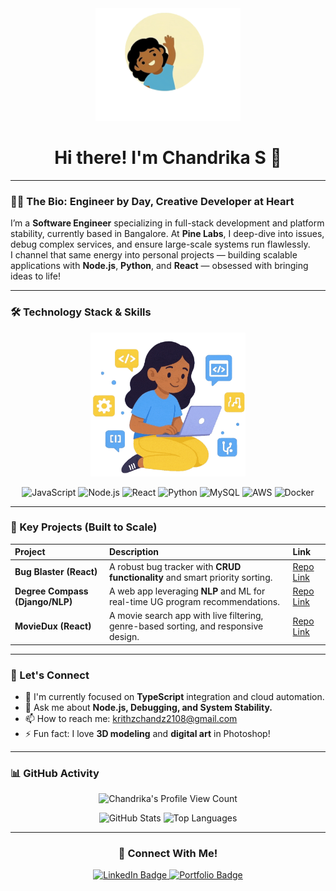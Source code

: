 <div align="center">
  <img 
    src="https://raw.githubusercontent.com/Chandu-my-project/Chandu-my-project/main/assset/HELLO%20WORLD%20girl.gif" 
    alt="Hello World Waving GIF" 
    width="auto" 
    height="180" 
  />
  <h1>Hi there! I'm Chandrika S 👋</h1>
</div>

---

### 👩‍💻 The Bio: Engineer by Day, Creative Developer at Heart

I’m a **Software Engineer** specializing in full-stack development and platform stability, currently based in Bangalore. 
At **Pine Labs**, I deep-dive into issues, debug complex services, and ensure large-scale systems run flawlessly.  
I channel that same energy into personal projects — building scalable applications with **Node.js**, **Python**, and **React** — obsessed with bringing ideas to life!

---

### 🛠️ Technology Stack & Skills

<div align="center">
  <img 
    src="https://raw.githubusercontent.com/Chandu-my-project/Chandu-my-project/main/assset/same%20charater%20typing%20with%20skills.gif" 
    alt="Typing with Skills GIF" 
    height="230" 
  />
</div>

<p align="center">
  <img src="https://img.shields.io/badge/JavaScript-F7DF1E?style=for-the-badge&logo=javascript&logoColor=black" alt="JavaScript"/>
  <img src="https://img.shields.io/badge/Node.js-339933?style=for-the-badge&logo=nodedotjs&logoColor=white" alt="Node.js"/>
  <img src="https://img.shields.io/badge/React-61DAFB?style=for-the-badge&logo=react&logoColor=black" alt="React"/>
  <img src="https://img.shields.io/badge/Python-3776AB?style=for-the-badge&logo=python&logoColor=white" alt="Python"/>
  <img src="https://img.shields.io/badge/MySQL-4479A1?style=for-the-badge&logo=mysql&logoColor=white" alt="MySQL"/>
  <img src="https://img.shields.io/badge/AWS-232F3E?style=for-the-badge&logo=amazon-aws&logoColor=white" alt="AWS"/>
  <img src="https://img.shields.io/badge/Docker-2496ED?style=for-the-badge&logo=docker&logoColor=white" alt="Docker"/>
</p>

---

### 🚀 Key Projects (Built to Scale)

| Project | Description | Link |
| :--- | :--- | :--- |
| **Bug Blaster (React)** | A robust bug tracker with **CRUD functionality** and smart priority sorting. | [Repo Link](YOUR_BUGBLASTER_REPO_LINK) |
| **Degree Compass (Django/NLP)** | A web app leveraging **NLP** and ML for real-time UG program recommendations. | [Repo Link](YOUR_DJANGO_PROJECT_LINK) |
| **MovieDux (React)** | A movie search app with live filtering, genre-based sorting, and responsive design. | [Repo Link](YOUR_MOVIEDUX_REPO_LINK) |

---

### 💬 Let's Connect

- 🔭 I'm currently focused on **TypeScript** integration and cloud automation.
- 💬 Ask me about **Node.js, Debugging, and System Stability.**
- 📫 How to reach me: [krithzchandz2108@gmail.com](mailto:krithzchandz2108@gmail.com)
- ⚡ Fun fact: I love **3D modeling** and **digital art** in Photoshop!

---

### 📊 GitHub Activity

<p align="center">
  <img src="https://komarev.com/ghpvc/?username=Chandu-my-project&label=Profile+Views&color=A0C4FF&style=flat-square" 
       alt="Chandrika's Profile View Count"/>
</p>

<div align="center">
  <img src="https://github-readme-stats.vercel.app/api?username=Chandu-my-project&show_icons=true&theme=dark&include_all_commits=true&count_private=true&hide_border=true&title_color=A0C4FF&icon_color=A0C4FF&bg_color=0D1B2A&text_color=FFFFFF&rank_icon=github" 
       alt="GitHub Stats" 
       width="420"/>
  <img src="https://github-readme-stats.vercel.app/api/top-langs/?username=Chandu-my-project&layout=compact&langs_count=6&theme=dark&hide_border=true&title_color=A0C4FF&icon_color=A0C4FF&bg_color=0D1B2A&text_color=FFFFFF" 
       alt="Top Languages" 
       width="320"/>
</div>

---

<h3 align="center">🔗 Connect With Me!</h3>

<p align="center">
  <a href="https://www.linkedin.com/in/chandrika-s" target="_blank">
    <img src="https://img.shields.io/badge/LinkedIn-0077B5?style=for-the-badge&logo=linkedin&logoColor=white" alt="LinkedIn Badge"/>
  </a>
  <a href="YOUR_PORTFOLIO_LINK" target="_blank">
    <img src="https://img.shields.io/badge/Portfolio-FF6C37?style=for-the-badge&logo=netlify&logoColor=white" alt="Portfolio Badge"/>
  </a>
</p>
